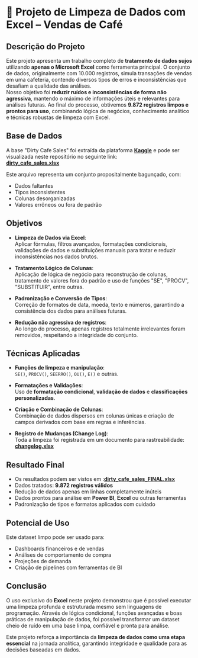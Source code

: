
# 🧹 Projeto de Limpeza de Dados com Excel – Vendas de Café

## Descrição do Projeto

Este projeto apresenta um trabalho completo de **tratamento de dados sujos** utilizando **apenas o Microsoft Excel** como ferramenta principal. O conjunto de dados, originalmente com 10.000 registros, simula transações de vendas em uma cafeteria, contendo diversos tipos de erros e inconsistências que desafiam a qualidade das análises.  
Nosso objetivo foi **reduzir ruídos e inconsistências de forma não agressiva**, mantendo o máximo de informações úteis e relevantes para análises futuras. Ao final do processo, obtivemos **9.872 registros limpos e prontos para uso**, combinando lógica de negócios, conhecimento analítico e técnicas robustas de limpeza com Excel.

## Base de Dados

A base "Dirty Cafe Sales" foi extraída da plataforma [**Kaggle**](https://www.kaggle.com) e pode ser visualizada neste repositório no seguinte link:  
[**dirty_cafe_sales.xlsx**](https://github.com/WillianMonteiro23/projetos-sql/blob/main/projeto-03/dirty_cafe_sales.xlsx)

Este arquivo representa um conjunto propositalmente bagunçado, com:
- Dados faltantes
- Tipos inconsistentes
- Colunas desorganizadas
- Valores errôneos ou fora de padrão

## Objetivos

- **Limpeza de Dados via Excel**:  
  Aplicar fórmulas, filtros avançados, formatações condicionais, validações de dados e substituições manuais para tratar e reduzir inconsistências nos dados brutos.

- **Tratamento Lógico de Colunas**:  
  Aplicação de lógica de negócio para reconstrução de colunas, tratamento de valores fora do padrão e uso de funções "SE", "PROCV", "SUBSTITUIR", entre outras.

- **Padronização e Conversão de Tipos**:  
  Correção de formatos de data, moeda, texto e números, garantindo a consistência dos dados para análises futuras.

- **Redução não agressiva de registros**:  
  Ao longo do processo, apenas registros totalmente irrelevantes foram removidos, respeitando a integridade do conjunto.

## Técnicas Aplicadas

- **Funções de limpeza e manipulação**:  
  `SE()`, `PROCV()`, `SEERRO()`, `OU()`, `E()` e outras.

- **Formatações e Validações**:  
  Uso de **formatação condicional**, **validação de dados** e **classificações personalizadas**.

- **Criação e Combinação de Colunas**:  
  Combinação de dados dispersos em colunas únicas e criação de campos derivados com base em regras e inferências.

- **Registro de Mudanças (Change Log)**:  
  Toda a limpeza foi registrada em um documento para rastreabilidade:  
  [**changelog.xlsx**](https://github.com/WillianMonteiro23/projetos-sql/blob/main/projeto-03/changelog.xlsx)

## Resultado Final

- Os resultados podem ser vistos em :[**dirty_cafe_sales_FINAL.xlsx**](https://github.com/WillianMonteiro23/projetos-sql/blob/main/projeto-03/dirty_cafe_sales_FINAL.xlsx)
- Dados tratados: **9.872 registros válidos**
- Redução de dados apenas em linhas completamente inúteis
- Dados prontos para análise em **Power BI**, **Excel** ou outras ferramentas
- Padronização de tipos e formatos aplicados com cuidado

## Potencial de Uso

Este dataset limpo pode ser usado para:
- Dashboards financeiros e de vendas
- Análises de comportamento de compra
- Projeções de demanda
- Criação de pipelines com ferramentas de BI

## Conclusão

O uso exclusivo do **Excel** neste projeto demonstrou que é possível executar uma limpeza profunda e estruturada mesmo sem linguagens de programação. Através de lógica condicional, funções avançadas e boas práticas de manipulação de dados, foi possível transformar um dataset cheio de ruído em uma base limpa, confiável e pronta para análise.

Este projeto reforça a importância da **limpeza de dados como uma etapa essencial** na jornada analítica, garantindo integridade e qualidade para as decisões baseadas em dados.
